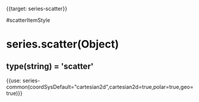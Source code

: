 {{target: series-scatter}}

#scatterItemStyle

# series.scatter(Object)

## type(string) = 'scatter'

{{use: series-common(coordSysDefault="cartesian2d",cartesian2d=true,polar=true,geo=true)}}
